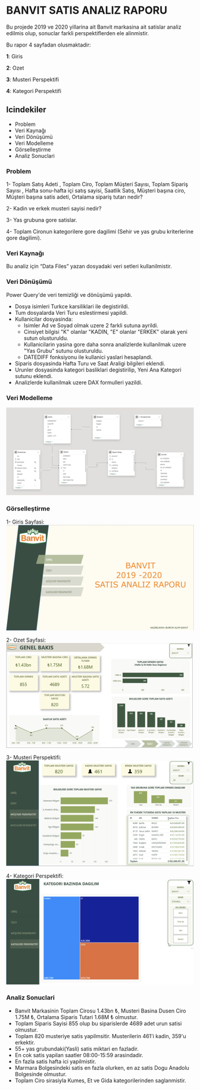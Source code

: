 
# BANVIT SATIS ANALIZ RAPORU
Bu projede 2019 ve 2020 yillarina ait Banvit markasina ait satislar analiz edilmis olup, sonuclar farkli perspektiflerden ele alinmistir.

Bu rapor 4 sayfadan olusmaktadir:

  **1**: Giris

  **2**: Ozet

  **3**: Musteri Perspektifi

  **4**: Kategori Perspektifi


## Icindekiler
- Problem
- Veri Kaynağı
- Veri Dönüşümü
- Veri Modelleme
- Görselleştirme
- Analiz Sonuclari

### Problem

1- Toplam Satış Adeti , Toplam Ciro, Toplam Müşteri Sayısı, Toplam Sipariş Sayısı , Hafta sonu-hafta içi satış sayisi, Saatlik Satış, Müşteri başına ciro, Müşteri başına satis adeti, Ortalama sipariş tutarı nedir?

2- Kadin ve erkek musteri sayisi nedir?

3- Yas grubuna gore satislar.

4- Toplam Cironun kategorilere gore dagilimi (Sehir ve yas grubu kriterlerine gore dagilimi).


### Veri Kaynağı
Bu analiz için “Data Files” yazan dosyadaki veri setleri kullanilmistir.


### Veri Dönüşümü
Power Query'de veri temizliği ve dönüşümü yapıldı.
- Dosya isimleri Turkce karsiliklari ile degistirildi.
- Tum dosyalarda Veri Turu eslestirmesi yapildi.  
- Kullanicilar dosyasinda:
    - Isimler Ad ve Soyad olmak uzere 2 farkli sutuna ayrildi. 
    - Cinsiyet bilgisi "K" olanlar "KADIN, "E" olanlar "ERKEK" olarak yeni sutun olusturuldu. 
    - Kullanicilarin yasina gore daha sonra analizlerde kullanilmak uzere "Yas Grubu" sutunu olusturuldu.
    - DATEDIFF fonksiyonu ile kullanici yaslari hesaplandi.
- Siparis dosyasinda Hafta Turu ve Saat Araligi bilgileri eklendi.
- Urunler dosyasinda kategori basliklari degistirilip, Yeni Ana Kategori sutunu eklendi.
- Analizlerde kullanilmak uzere DAX formulleri yazildi.




### Veri Modelleme
![Model](https://raw.githubusercontent.com/burcinalim/2.Final-Projesi/refs/heads/main/Model.png?token=GHSAT0AAAAAADFOVYUODPLYB5LKEGILB2IQ2D2B2OA)


### Görselleştirme

 1- Giris Sayfasi:
 ![Giris](https://raw.githubusercontent.com/burcinalim/2.Final-Projesi/refs/heads/main/Screenshots/Giris%20Sayfasi.png?token=GHSAT0AAAAAADFOVYUOF5OWUZN5ZZMDI4TG2D2CHHA)

 2- Ozet Sayfasi:
![Ozet](https://raw.githubusercontent.com/burcinalim/2.Final-Projesi/refs/heads/main/Screenshots/Ozet%20Sayfasi.png?token=GHSAT0AAAAAADFOVYUPQ2OEWOMW26FZKP2S2D2CH6A)

 3- Musteri Perspektifi:
![Musteri Perspektifi](https://raw.githubusercontent.com/burcinalim/2.Final-Projesi/refs/heads/main/Screenshots/Musteri%20Perspektifi.png?token=GHSAT0AAAAAADFOVYUOHVVZN4CLLLF5K4I42D2CBZQ)

4- Kategori Perspektifi:
![Kategori Perspektifi](https://raw.githubusercontent.com/burcinalim/2.Final-Projesi/refs/heads/main/Screenshots/Kategori%20Perspektifi.png?token=GHSAT0AAAAAADFOVYUPDKTTW5GYWB3EK7FU2D2CBMA)   


### Analiz Sonuclari
- Banvit Markasinin Toplam Cirosu 1.43bn ₺, Musteri Basina Dusen Ciro 1.75M ₺, Ortalama Siparis Tutari 1.68M ₺ olmustur.
- Toplam Siparis Sayisi 855 olup bu siparislerde 4689 adet urun satisi olmustur.
- Toplam 820 musteriye satis yapilmsitir. Musterilerin 461'i kadin, 359'u erkektir.
- 55+ yas grubundaki(Yasli) satis miktari en fazladir.
- En cok satis yapilan saatler 08:00-15:59 arasindadir.
- En fazla satis hafta ici yapilmistir.
- Marmara Bolgesindeki satis en fazla olurken, en az satis Dogu Anadolu Bolgesinde olmustur.
- Toplam Ciro sirasiyla Kumes, Et ve Gida kategorilerinden saglanmistir.



